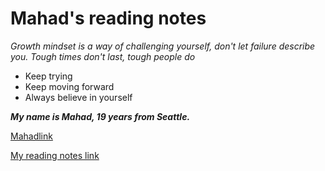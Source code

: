 # Mahad's reading notes

_Growth mindset is a way of challenging yourself, don't let failure describe you. Tough times don't last, tough people do_

- Keep trying
- Keep moving forward
- Always believe in yourself

***My name is Mahad, 19 years from Seattle.***

[Mahadlink](https://github.com/mmahad865/reading-notes)

[My reading notes link](https://mmahad865.github.io/reading-notes/)
